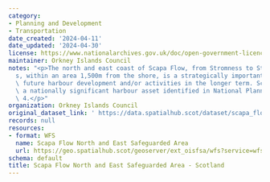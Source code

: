 ```yaml
---
category:
- Planning and Development
- Transportation
date_created: '2024-04-11'
date_updated: '2024-04-30'
license: https://www.nationalarchives.gov.uk/doc/open-government-licence/version/3/
maintainer: Orkney Islands Council
notes: "<p>The north and east coast of Scapa Flow, from Stromness to St Mary\u2019\
  s, within an area 1,500m from the shore, is a strategically important area for potential\
  \ future harbour development and/or activities in the longer term. Scapa Flow is\
  \ a nationally significant harbour asset identified in National Planning Framework\
  \ 4.</p>"
organization: Orkney Islands Council
original_dataset_link: ' https://data.spatialhub.scot/dataset/scapa_flow_north_and_east_safeguarded_area-oi'
records: null
resources:
- format: WFS
  name: Scapa Flow North and East Safeguarded Area
  url: https://geo.spatialhub.scot/geoserver/ext_oisfsa/wfs?service=wfs&typeName=ext_oisfsa:pub_oisfsa
schema: default
title: Scapa Flow North and East Safeguarded Area - Scotland
---
```

